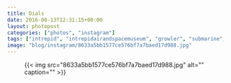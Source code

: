 ```yaml
---
title: Dials
date: 2016-08-13T12:31:15+00:00
layout: photopost
categories: ["photos", "instagram"]
tags: ["intrepid", "intrepidairandspacemuseum", "growler", "submarine", "newyork", "nyc"]
image: "blog/instagram/8633a5bb1577ce576bf7a7baed17d988.jpg"
---
```


<figure class="photo photo--square">
  {{< img src="8633a5bb1577ce576bf7a7baed17d988.jpg" alt="" caption="" >}}

</figure>


